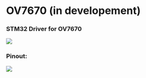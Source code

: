 # OV7670 (in developement)
### STM32 Driver for OV7670


<img src = "https://i1.wp.com/www.teachmemicro.com/wp-content/uploads/2018/10/img_5bcfe39c80365.png?fit=1000%2C1000&ssl=1"></img>

### Pinout:

<img src = "https://content.instructables.com/ORIG/FTA/LCJB/IUKF37BG/FTALCJBIUKF37BG.jpg?auto=webp&frame=1&md=eebfaabe615ea1882c3d63c7f8b5aaf4"></img>



